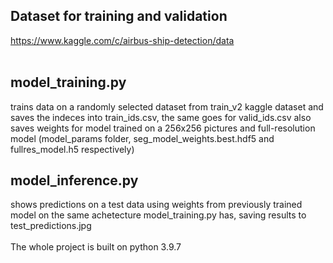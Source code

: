## Dataset for training and validation 
https://www.kaggle.com/c/airbus-ship-detection/data
<br></br>

## model_training.py 
trains data on a randomly selected dataset from train_v2 kaggle dataset and saves the indeces into train_ids.csv, the same goes for valid_ids.csv
also saves weights for model trained on a 256x256 pictures and full-resolution model (model_params folder, seg_model_weights.best.hdf5 and fullres_model.h5 respectively)

## model_inference.py
shows predictions on a test data using weights from previously trained model on the same achetecture model_training.py has, saving results to test_predictions.jpg 
<br></br>
The whole project is built on python 3.9.7
